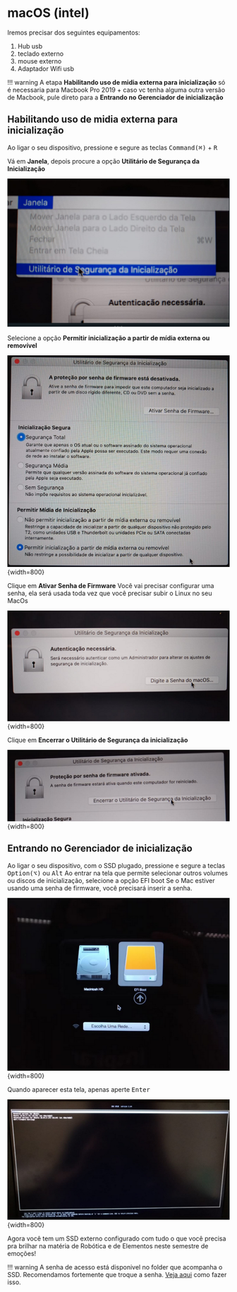 # macOS (intel)

Iremos precisar dos seguintes equipamentos:

1. Hub usb
2. teclado externo
3. mouse externo
4. Adaptador Wifi usb

!!! warning
    A etapa **Habilitando uso de midia externa para inicialização** só é necessaria para Macbook Pro 2019 + caso vc tenha alguma outra versão de Macbook, pule direto para a **Entrando no Gerenciador de inicialização**


## Habilitando uso de midia externa para inicialização

Ao ligar o seu dispositivo, pressione e segure as teclas <kbd>Command(⌘)</kbd> + <kbd>R</kbd>

Vá em **Janela**, depois procure a opção **Utilitário de Segurança da Inicialização**

![img1](imgs/img-1.png)

Selecione a opção **Permitir inicialização a partir de mídia externa ou removível**

![img2](imgs/img-2.png){width=800}


Clique em **Ativar Senha de Firmware** Você vai precisar configurar uma senha, ela será usada toda vez que você precisar subir o Linux no seu MacOs

![img3](imgs/img-3.png){width=800}

Clique em **Encerrar o Utilitário de Segurança da inicialização** 

![img4](imgs/img-4.png){width=800}

## Entrando no Gerenciador de inicialização

Ao ligar o seu dispositivo, com o SSD plugado, pressione e segure a teclas  <kbd>Option(⌥)</kbd> ou <kbd>Alt</kbd>
Ao entrar na tela que permite selecionar outros volumes ou discos de inicialização, selecione a opção EFI boot 
Se o Mac estiver usando uma senha de firmware, você precisará inserir a senha.

![img5](imgs/img-5.png){width=800}

Quando aparecer esta tela, apenas aperte <kbd>Enter</kbd>


![img6](imgs/img-6.png){width=800}

Agora você tem um SSD externo configurado com tudo o que você precisa pra brilhar na matéria de Robótica e de Elementos neste semestre de emoções!
 

!!! warning
    A senha de acesso está disponivel no folder que acompanha o SSD. Recomendamos fortemente que troque a senha. [Veja aqui](../primeiros-passos/index.md) como fazer isso.

